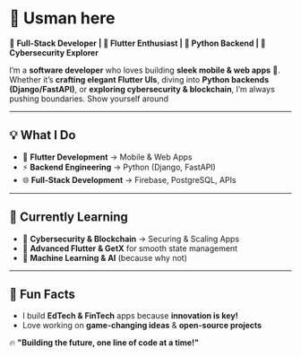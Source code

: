 # 👋 Usman here 
🚀 **Full-Stack Developer | 💙 Flutter Enthusiast | 🐍 Python Backend | 🔐 Cybersecurity Explorer**  

I’m a **software developer** who loves building **sleek mobile & web apps** 🚀. Whether it’s **crafting elegant Flutter UIs**, diving into **Python backends (Django/FastAPI)**, or **exploring cybersecurity & blockchain**, I’m always pushing boundaries. Show yourself around 

---

## 💡 What I Do  
- 📱 **Flutter Development** → Mobile & Web Apps  
- ⚡ **Backend Engineering** → Python (Django, FastAPI)  
- 🌐 **Full-Stack Development** → Firebase, PostgreSQL, APIs  
---

## 🌱 Currently Learning  
- 🔐 **Cybersecurity & Blockchain** → Securing & Scaling Apps  
- 🚀 **Advanced Flutter & GetX** for smooth state management  
- 🤖 **Machine Learning & AI** (because why not)  
---

## 🚀 Fun Facts  
- I build **EdTech & FinTech** apps because **innovation is key!**  
- Love working on **game-changing ideas** & **open-source projects**  

🔥 **"Building the future, one line of code at a time!"**  

